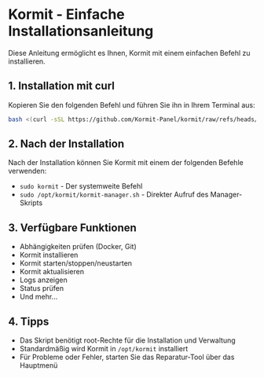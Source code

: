 # Kormit - Einfache Installationsanleitung

Diese Anleitung ermöglicht es Ihnen, Kormit mit einem einfachen Befehl zu installieren.

## 1. Installation mit curl

Kopieren Sie den folgenden Befehl und führen Sie ihn in Ihrem Terminal aus:

```bash
bash <(curl -sSL https://github.com/Kormit-Panel/kormit/raw/refs/heads/main/deploy/kormit-setup.sh)
```


## 2. Nach der Installation

Nach der Installation können Sie Kormit mit einem der folgenden Befehle verwenden:

- `sudo kormit` - Der systemweite Befehl
- `sudo /opt/kormit/kormit-manager.sh` - Direkter Aufruf des Manager-Skripts

## 3. Verfügbare Funktionen

- Abhängigkeiten prüfen (Docker, Git)
- Kormit installieren
- Kormit starten/stoppen/neustarten
- Kormit aktualisieren
- Logs anzeigen
- Status prüfen
- Und mehr...

## 4. Tipps

- Das Skript benötigt root-Rechte für die Installation und Verwaltung
- Standardmäßig wird Kormit in `/opt/kormit` installiert
- Für Probleme oder Fehler, starten Sie das Reparatur-Tool über das Hauptmenü

